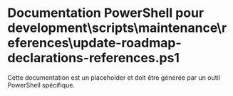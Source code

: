 # Documentation PowerShell pour development\scripts\maintenance\references\update-roadmap-declarations-references.ps1

Cette documentation est un placeholder et doit être générée par un outil PowerShell spécifique.
